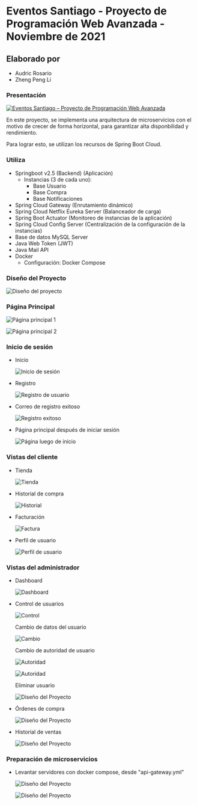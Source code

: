 # Eventos Santiago - Proyecto de Programación Web Avanzada - Noviembre de 2021

## Elaborado por

- Audric Rosario
- Zheng Peng Li

### Presentación

[![Eventos Santiago – Proyecto de Programación Web Avanzada](http://img.youtube.com/vi/tw6RCLD3xQA/0.jpg)](https://www.youtube.com/watch?v=tw6RCLD3xQA&ab_channel=AudricRosario "Eventos Santiago")

En este proyecto, se implementa una arquitectura de microservicios con el motivo de crecer de forma horizontal, para garantizar alta disponbilidad y rendimiento.

Para lograr esto, se utilizan los recursos de Spring Boot Cloud.

### Utiliza

- Springboot v2.5 (Backend) (Aplicación)
  - Instancias (3 de cada uno):
    - Base Usuario
    - Base Compra
    - Base Notificaciones
- Spring Cloud Gateway (Enrutamiento dinámico)
- Spring Cloud Netflix Eureka Server (Balanceador de carga)
- Spring Boot Actuator (Monitoreo de instancias de la aplicación)
- Spring Cloud Config Server (Centralización de la configuración de la instancias)
- Base de datos MySQL Server
- Java Web Token (JWT)
- Java Mail API
- Docker
  - Configuración: Docker Compose

### Diseño del Proyecto

![Diseño del proyecto](readme/0-project-design.png)

### Página Principal

![Página principal 1](readme/1-main-page.png)

![Página principal 2](readme/2-main-page-2.png)

### Inicio de sesión

- Inicio

  ![Inicio de sesión](readme/3-login.png)

- Registro

  ![Registro de usuario](readme/4-signup.png)

- Correo de registro exitoso

  ![Registro exitoso](readme/5-mail-successful-signup.png)

- Página principal después de iniciar sesión

  ![Página luego de inicio](readme/6-main-page-signup.png)

### Vistas del cliente

- Tienda

  ![Tienda](readme/7-shop-client.png)

- Historial de compra

  ![Historial](readme/8-client-history.png)

- Facturación

  ![Factura](readme/9-billing.png)

- Perfil de usuario

  ![Perfil de usuario](readme/10-profile.png)

### Vistas del administrador

- Dashboard

  ![Dashboard](readme/11-admin-dashboard.png)

- Control de usuarios

  ![Control](readme/12-admin-user-control.png)

  Cambio de datos del usuario

  ![Cambio](readme/13-change-user.png)

  Cambio de autoridad de usuario

  ![Autoridad](readme/14-authority.png)

  ![Autoridad](readme/15-authority-changed.png)

  Eliminar usuario

  ![Diseño del Proyecto](readme/16-delete-user.png)

- Órdenes de compra

  ![Diseño del Proyecto](readme/17-orders.png)

- Historial de ventas

  ![Diseño del Proyecto](readme/18-sales-history.png)

### Preparación de microservicios

- Levantar servidores con docker compose, desde "api-gateway.yml"

  ![Diseño del Proyecto](readme/19-setting-up-microservices.png)

  ![Diseño del Proyecto](readme/20-microservices.png)
